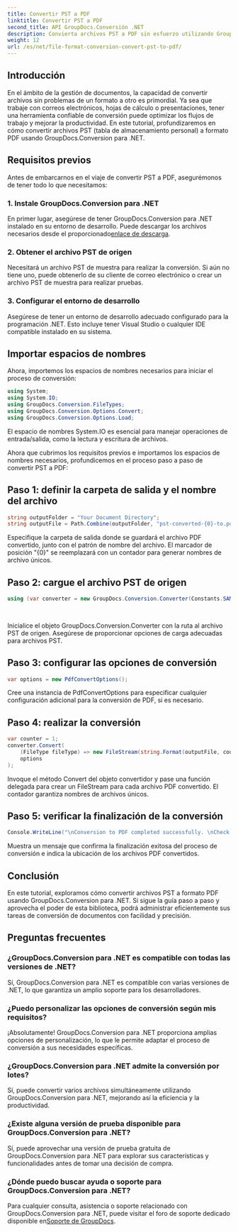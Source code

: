 ```yaml
---
title: Convertir PST a PDF
linktitle: Convertir PST a PDF
second_title: API GroupDocs.Conversión .NET
description: Convierta archivos PST a PDF sin esfuerzo utilizando GroupDocs.Conversion para .NET. Aumente la productividad con una gestión de documentos perfecta.
weight: 12
url: /es/net/file-format-conversion-convert-pst-to-pdf/
---
```

## Introducción
En el ámbito de la gestión de documentos, la capacidad de convertir archivos sin problemas de un formato a otro es primordial. Ya sea que trabaje con correos electrónicos, hojas de cálculo o presentaciones, tener una herramienta confiable de conversión puede optimizar los flujos de trabajo y mejorar la productividad. En este tutorial, profundizaremos en cómo convertir archivos PST (tabla de almacenamiento personal) a formato PDF usando GroupDocs.Conversion para .NET.
## Requisitos previos
Antes de embarcarnos en el viaje de convertir PST a PDF, asegurémonos de tener todo lo que necesitamos:
### 1. Instale GroupDocs.Conversion para .NET
 En primer lugar, asegúrese de tener GroupDocs.Conversion para .NET instalado en su entorno de desarrollo. Puede descargar los archivos necesarios desde el proporcionado[enlace de descarga](https://releases.groupdocs.com/conversion/net/).
### 2. Obtener el archivo PST de origen
Necesitará un archivo PST de muestra para realizar la conversión. Si aún no tiene uno, puede obtenerlo de su cliente de correo electrónico o crear un archivo PST de muestra para realizar pruebas.
### 3. Configurar el entorno de desarrollo
Asegúrese de tener un entorno de desarrollo adecuado configurado para la programación .NET. Esto incluye tener Visual Studio o cualquier IDE compatible instalado en su sistema.

## Importar espacios de nombres
Ahora, importemos los espacios de nombres necesarios para iniciar el proceso de conversión:

```csharp
using System;
using System.IO;
using GroupDocs.Conversion.FileTypes;
using GroupDocs.Conversion.Options.Convert;
using GroupDocs.Conversion.Options.Load;
```

El espacio de nombres System.IO es esencial para manejar operaciones de entrada/salida, como la lectura y escritura de archivos.

Ahora que cubrimos los requisitos previos e importamos los espacios de nombres necesarios, profundicemos en el proceso paso a paso de convertir PST a PDF:
## Paso 1: definir la carpeta de salida y el nombre del archivo
```csharp
string outputFolder = "Your Document Directory";
string outputFile = Path.Combine(outputFolder, "pst-converted-{0}-to.pdf");
```
Especifique la carpeta de salida donde se guardará el archivo PDF convertido, junto con el patrón de nombre del archivo. El marcador de posición "{0}" se reemplazará con un contador para generar nombres de archivo únicos.
## Paso 2: cargue el archivo PST de origen
```csharp
using (var converter = new GroupDocs.Conversion.Converter(Constants.SAMPLE_PST, fileType => fileType == EmailFileType.Pst
                                                                                                    ? new PersonalStorageLoadOptions()
                                                                                                    : null))
```
Inicialice el objeto GroupDocs.Conversion.Converter con la ruta al archivo PST de origen. Asegúrese de proporcionar opciones de carga adecuadas para archivos PST.
## Paso 3: configurar las opciones de conversión
```csharp
var options = new PdfConvertOptions();
```
Cree una instancia de PdfConvertOptions para especificar cualquier configuración adicional para la conversión de PDF, si es necesario.
## Paso 4: realizar la conversión
```csharp
var counter = 1;
converter.Convert(
    (FileType fileType) => new FileStream(string.Format(outputFile, counter++), FileMode.Create),
    options
);
```
Invoque el método Convert del objeto convertidor y pase una función delegada para crear un FileStream para cada archivo PDF convertido. El contador garantiza nombres de archivos únicos.
## Paso 5: verificar la finalización de la conversión
```csharp
Console.WriteLine("\nConversion to PDF completed successfully. \nCheck output in {0}", outputFolder);
```
Muestra un mensaje que confirma la finalización exitosa del proceso de conversión e indica la ubicación de los archivos PDF convertidos.

## Conclusión
En este tutorial, exploramos cómo convertir archivos PST a formato PDF usando GroupDocs.Conversion para .NET. Si sigue la guía paso a paso y aprovecha el poder de esta biblioteca, podrá administrar eficientemente sus tareas de conversión de documentos con facilidad y precisión.
## Preguntas frecuentes
### ¿GroupDocs.Conversion para .NET es compatible con todas las versiones de .NET?
Sí, GroupDocs.Conversion para .NET es compatible con varias versiones de .NET, lo que garantiza un amplio soporte para los desarrolladores.
### ¿Puedo personalizar las opciones de conversión según mis requisitos?
¡Absolutamente! GroupDocs.Conversion para .NET proporciona amplias opciones de personalización, lo que le permite adaptar el proceso de conversión a sus necesidades específicas.
### ¿GroupDocs.Conversion para .NET admite la conversión por lotes?
Sí, puede convertir varios archivos simultáneamente utilizando GroupDocs.Conversion para .NET, mejorando así la eficiencia y la productividad.
### ¿Existe alguna versión de prueba disponible para GroupDocs.Conversion para .NET?
Sí, puede aprovechar una versión de prueba gratuita de GroupDocs.Conversion para .NET para explorar sus características y funcionalidades antes de tomar una decisión de compra.
### ¿Dónde puedo buscar ayuda o soporte para GroupDocs.Conversion para .NET?
 Para cualquier consulta, asistencia o soporte relacionado con GroupDocs.Conversion para .NET, puede visitar el foro de soporte dedicado disponible en[Soporte de GroupDocs](https://forum.groupdocs.com/c/conversion/11).